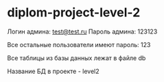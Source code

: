 # diplom-project-level-2
Логин админа: test@test.ru
Пароль админа: 123123

Все остальные пользователи имеют пароль: 123

Все таблицы из базы данных лежат в файле db

Название БД в проекте - level2
